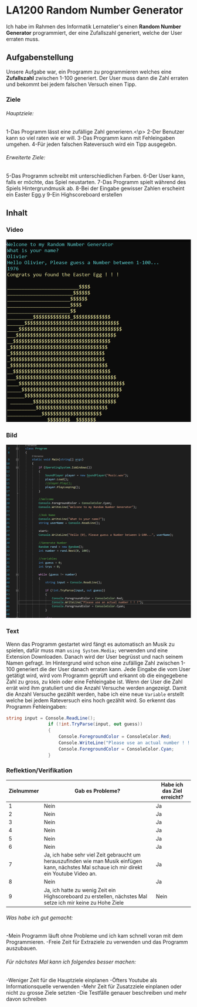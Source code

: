 # LA1200 Random Number Generator
Ich habe im Rahmen des Informatik Lernatelier's einen **Random Number Generator** programmiert, der eine Zufallszahl generiert, welche der User erraten muss.
## Aufgabenstellung
Unsere Aufgabe war, ein Programm zu programmieren welches eine **Zufallszahl** zwischen 1-100 generiert. Der User muss dann die Zahl erraten und bekommt bei jedem falschen Versuch einen Tipp.

### Ziele
###### Hauptziele:
<p>1-Das Programm lässt eine zufällige Zahl generieren.<\p>
2-Der Benutzer kann so viel raten wie er will.
3-Das Programm kann mit Fehleingaben umgehen.
4-Für jeden falschen Rateversuch wird ein Tipp ausgegebn.

###### Erweiterte Ziele:
5-Das Programm schreibt mit unterschiedlichen Farben.
6-Der User kann, falls er möchte, das Spiel neustarten.
7-Das Programm spielt während des Spiels Hintergrundmusik ab.
8-Bei der Eingabe gewisser Zahlen erscheint ein Easter Egg.y
9-Ein Highscoreboard erstellen

## Inhalt

### Video

[![Zum Video!](https://github.com/oli-kis/oli-kis/blob/oli-kis/img/Video%20Thumbnail.png?raw=true)](https://youtu.be/rmw3Wywplo4)

### Bild

![Mein Programm!](https://github.com/oli-kis/oli-kis/blob/oli-kis/img/CodeImage.png?raw=true "CodeImage")

### Text

Wenn das Programm gestartet wird fängt es automatisch an Musik zu spielen, dafür muss man `using System.Media;` verwenden und eine Extension Downloaden. 
Danach wird der User begrüsst und nach seinem Namen gefragt. Im Hintergrund wird schon eine zufällige Zahl zwischen 1-100 generiert die der User danach erraten kann. 
Jede Eingabe die vom User getätigt wird, wird vom Programm geprüft und erkannt ob die eingegebene Zahl zu gross, zu klein oder eine Fehleingabe ist.
Wenn der User die Zahl errät wird ihm gratuliert und die Anzahl Versuche werden angezeigt. Damit die Anzahl Versuche gezählt werden, habe ich eine neue `Variable` erstellt welche bei jedem Rateversuch eins hoch gezählt wird.
So erkennt das Programm Fehleingaben:

```csharp
string input = Console.ReadLine();
                if (!int.TryParse(input, out guess))
                {
                    Console.ForegroundColor = ConsoleColor.Red;
                    Console.WriteLine("Please use an actual number ! ! !");
                    Console.ForegroundColor = ConsoleColor.Cyan;
                }
```

### Reflektion/Verifikation

| Zielnummer     | Gab es Probleme? | Habe ich das Ziel erreicht? |
| ----------- | ----------- | ------------|
| 1 | Nein       | Ja |
| 2 | Nein       | Ja |
| 3 | Nein       | Ja |
| 4 | Nein       | Ja |
| 5 | Nein       | Ja |
| 6 | Nein       | Ja |
| 7 | Ja, ich habe sehr viel Zeit gebraucht um herauszufinden wie man Musik einfügen kann, nächstes Mal schaue ich mir direkt ein Youtube Video an.        | Ja |
| 8 | Nein       | Ja |
| 9 | Ja, ich hatte zu wenig Zeit ein Highscoreboard zu erstellen, nächstes Mal setze ich mir keine zu Hohe Ziele      | Nein |

###### Was habe ich gut gemacht:
-Mein Programm läuft ohne Probleme und ich kam schnell voran mit dem Programmieren.
-Freie Zeit für Extraziele zu verwenden und das Programm auszubauen.

###### Für nächstes Mal kann ich folgendes besser machen:
-Weniger Zeit für die Hauptziele einplanen
-Öfters Youtube als Informationsquelle verwenden
-Mehr Zeit für Zusatzziele einplanen oder nicht zu grosse Ziele setzten
-Die Testfälle genauer beschreiben und mehr davon schreiben

